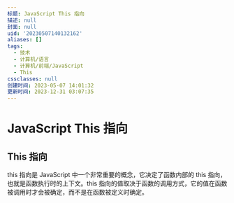```yaml
---
标题: JavaScript This 指向
描述: null
封面: null
uid: '20230507140132162'
aliases: []
tags:
  - 技术
  - 计算机/语言
  - 计算机/前端/JavaScript
  - This
cssclasses: null
创建时间: 2023-05-07 14:01:32
更新时间: 2023-12-31 03:07:35
---
```


# JavaScript This 指向

## This 指向

this 指向是 JavaScript 中一个非常重要的概念，它决定了函数内部的 this 指向，也就是函数执行时的上下文。this 指向的值取决于函数的调用方式，它的值在函数被调用时才会被确定，而不是在函数被定义时确定。
